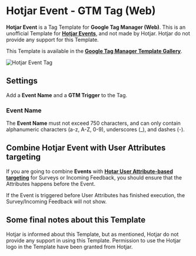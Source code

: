 # Hotjar Event - GTM Tag (Web)
**Hotjar Event** is a Tag Template for **Google Tag Manager (Web)**. This is an unofficial Template for [**Hotjar Events**](https://help.hotjar.com/hc/en-us/articles/4405109971095-Events-API-Reference), and not made by Hotjar. Hotjar do not  provide any support for this Template.

This Template is available in the [**Google Tag Manager Template Gallery**](https://tagmanager.google.com/gallery/#/owners/gtm-templates-knowit-experience/templates/gtm-hotjar-event).

![Hotjar Event Tag](https://github.com/gtm-templates-knowit-experience/gtm-hotjar-event/blob/main/images/hotjar-event-tag.png)

## Settings
Add a **Event Name** and a **GTM Trigger** to the Tag.

### Event Name
The **Event Name** must not exceed 750 characters, and can only contain alphanumeric characters (a-z, A-Z, 0-9), underscores (_), and dashes (-).

## Combine Hotjar Event with User Attributes targeting
If you are going to combine **Events** with [**Hotar User Attribute-based targeting**](https://github.com/gtm-templates-knowit-experience/gtm-hotjar-user-attributes) for Surveys or Incoming Feedback, you should ensure that the Attributes happens before the Event.

If the Event is triggered before User Attributes has finished execution, the Survey/Incoming Feedback will not show. 

## Some final notes about this Template
Hotjar is informed about this Template, but as mentioned, Hotjar do not provide any support in using this Template. Permission to use the Hotjar logo in the Template have been granted from Hotjar.
